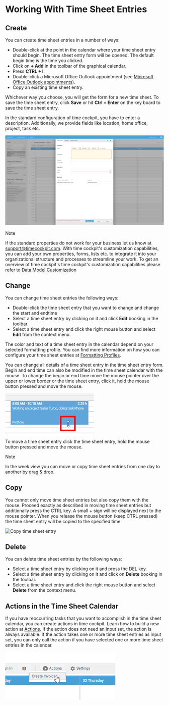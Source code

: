 # Working With Time Sheet Entries

## Create

You can create time sheet entries in a number of ways:

- Double-click at the point in the calendar where your time sheet entry should begin. The time sheet entry form will be opened. The default begin time is the time you clicked.
- Click on **+ Add** in the toolbar of the graphical calendar.
- Press **CTRL + I**.
- Double-click a Microsoft Office Outlook appointment (see [Microsoft Office Outlook appointments](outlook-appointments.md)).
- Copy an existing time sheet entry.
<!-- - Double-click an area in the signals (see [signals](signals.md)). -->

Whichever way you choose, you will get the form for a new time sheet. To save the time sheet entry, click **Save** or hit **Ctrl + Enter** on the key board to save the time sheet entry. 

In the standard configuration of time cockpit, you have to enter a description. Additionally, we provide fields like location, home office, project, task etc.

![Timesheet Entry Form](images/wc-first-timesheet-entry.png "Timesheet Entry Form")

> [!NOTE]
If the standard properties do not work for your business let us know at support@timecockpit.com. With time cockpit's customization capabilities, you can add your own properties, forms, lists etc. to integrate it into your organizational structure and processes to streamline your work. To get an overview of time cockpit's time cockpit's customization capabilities please refer to [Data Model Customization](~/doc/data-model-customization/overview.md)


## Change

You can change time sheet entries the following ways:

- Double-click the time sheet entry that you want to change and change the start and endtime
- Select a time sheet entry by clicking on it and click **Edit** booking in the toolbar.
- Select a time sheet entry and click the right mouse button and select **Edit** from the context menu.

The color and text of a time sheet entry in the calendar depend on your selected formatting profile. You can find more information on how you can configure your time sheet entries at [Formatting Profiles](formatting-profiles.md).

You can change all details of a time sheet entry in the time sheet entry form. Begin and end time can also be modified in the time sheet calendar with the mouse. To change the begin or end time move the mouse pointer over the upper or lower border or the time sheet entry, click it, hold the mouse button pressed and move the mouse. 

![Change end time](images/wc-drag-end-time.png "Change end time")

To move a time sheet entry click the time sheet entry, hold the mouse button pressed and move the mouse.

> [!NOTE]
In the week view you can move or copy time sheet entries from one day to another by drag & drop.

## Copy

You cannot only move time sheet entries but also copy them with the mouse. Proceed exactly as described in moving time sheet entries but additionally press the CTRL key. A small + sign will be displayed next to the mouse pointer. When you release the mouse button (keep CTRL pressed) the time sheet entry will be copied to the specified time.

![Copy time sheet entry](images/copy-drag-drop.png "Copy time sheet entry")

## Delete

You can delete time sheet entries by the following ways:

- Select a time sheet entry by clicking on it and press the DEL key.
- Select a time sheet entry by clicking on it and click on **Delete** booking in the toolbar.
- Select a time sheet entry and click the right mouse button and select **Delete** from the context menu.


## Actions in the Time Sheet Calendar

If you have reoccurring tasks that you want to accomplish in the time sheet calendar, you can create actions in time cockpit. Learn how to build a new action at [Actions](~/doc/scripting/actions.md). If the action does not need an input set, the action is always available. If the action takes one or more time sheet entries as input set, you can only call the action if you have selected one or more time sheet entries in the calendar.

![Actions](images/wc-action-in-calendar.png "Actions")